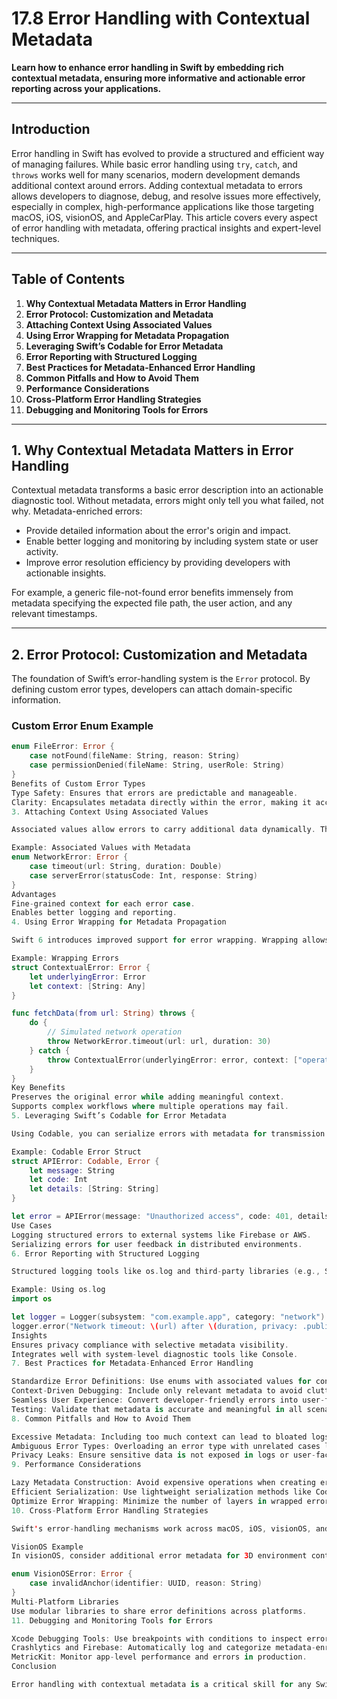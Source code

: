 # 17.8 Error Handling with Contextual Metadata

**Learn how to enhance error handling in Swift by embedding rich contextual metadata, ensuring more informative and actionable error reporting across your applications.**

---

## Introduction

Error handling in Swift has evolved to provide a structured and efficient way of managing failures. While basic error handling using `try`, `catch`, and `throws` works well for many scenarios, modern development demands additional context around errors. Adding contextual metadata to errors allows developers to diagnose, debug, and resolve issues more effectively, especially in complex, high-performance applications like those targeting macOS, iOS, visionOS, and AppleCarPlay. This article covers every aspect of error handling with metadata, offering practical insights and expert-level techniques.

---

## Table of Contents

1. **Why Contextual Metadata Matters in Error Handling**
2. **Error Protocol: Customization and Metadata**
3. **Attaching Context Using Associated Values**
4. **Using Error Wrapping for Metadata Propagation**
5. **Leveraging Swift’s Codable for Error Metadata**
6. **Error Reporting with Structured Logging**
7. **Best Practices for Metadata-Enhanced Error Handling**
8. **Common Pitfalls and How to Avoid Them**
9. **Performance Considerations**
10. **Cross-Platform Error Handling Strategies**
11. **Debugging and Monitoring Tools for Errors**

---

## 1. Why Contextual Metadata Matters in Error Handling

Contextual metadata transforms a basic error description into an actionable diagnostic tool. Without metadata, errors might only tell you what failed, not why. Metadata-enriched errors:

- Provide detailed information about the error's origin and impact.
- Enable better logging and monitoring by including system state or user activity.
- Improve error resolution efficiency by providing developers with actionable insights.

For example, a generic file-not-found error benefits immensely from metadata specifying the expected file path, the user action, and any relevant timestamps.

---

## 2. Error Protocol: Customization and Metadata

The foundation of Swift’s error-handling system is the `Error` protocol. By defining custom error types, developers can attach domain-specific information.

### Custom Error Enum Example

```swift
enum FileError: Error {
    case notFound(fileName: String, reason: String)
    case permissionDenied(fileName: String, userRole: String)
}
Benefits of Custom Error Types
Type Safety: Ensures that errors are predictable and manageable.
Clarity: Encapsulates metadata directly within the error, making it accessible during debugging.
3. Attaching Context Using Associated Values

Associated values allow errors to carry additional data dynamically. This feature is particularly useful for including metadata such as error codes, user actions, or configuration states.

Example: Associated Values with Metadata
enum NetworkError: Error {
    case timeout(url: String, duration: Double)
    case serverError(statusCode: Int, response: String)
}
Advantages
Fine-grained context for each error case.
Enables better logging and reporting.
4. Using Error Wrapping for Metadata Propagation

Swift 6 introduces improved support for error wrapping. Wrapping allows developers to layer multiple errors while preserving contextual metadata.

Example: Wrapping Errors
struct ContextualError: Error {
    let underlyingError: Error
    let context: [String: Any]
}

func fetchData(from url: String) throws {
    do {
        // Simulated network operation
        throw NetworkError.timeout(url: url, duration: 30)
    } catch {
        throw ContextualError(underlyingError: error, context: ["operation": "fetchData", "url": url])
    }
}
Key Benefits
Preserves the original error while adding meaningful context.
Supports complex workflows where multiple operations may fail.
5. Leveraging Swift’s Codable for Error Metadata

Using Codable, you can serialize errors with metadata for transmission or storage, enabling better integration with APIs and remote logging systems.

Example: Codable Error Struct
struct APIError: Codable, Error {
    let message: String
    let code: Int
    let details: [String: String]
}

let error = APIError(message: "Unauthorized access", code: 401, details: ["endpoint": "/user/profile"])
Use Cases
Logging structured errors to external systems like Firebase or AWS.
Serializing errors for user feedback in distributed environments.
6. Error Reporting with Structured Logging

Structured logging tools like os.log and third-party libraries (e.g., SwiftLog) work seamlessly with metadata-enriched errors.

Example: Using os.log
import os

let logger = Logger(subsystem: "com.example.app", category: "network")
logger.error("Network timeout: \(url) after \(duration, privacy: .public) seconds")
Insights
Ensures privacy compliance with selective metadata visibility.
Integrates well with system-level diagnostic tools like Console.
7. Best Practices for Metadata-Enhanced Error Handling

Standardize Error Definitions: Use enums with associated values for consistency.
Context-Driven Debugging: Include only relevant metadata to avoid clutter.
Seamless User Experience: Convert developer-friendly errors into user-friendly messages.
Testing: Validate that metadata is accurate and meaningful in all scenarios.
8. Common Pitfalls and How to Avoid Them

Excessive Metadata: Including too much context can lead to bloated logs and reduced performance.
Ambiguous Error Types: Overloading an error type with unrelated cases leads to confusion.
Privacy Leaks: Ensure sensitive data is not exposed in logs or user-facing errors.
9. Performance Considerations

Lazy Metadata Construction: Avoid expensive operations when creating errors.
Efficient Serialization: Use lightweight serialization methods like Codable.
Optimize Error Wrapping: Minimize the number of layers in wrapped errors for readability.
10. Cross-Platform Error Handling Strategies

Swift's error-handling mechanisms work across macOS, iOS, visionOS, and AppleCarPlay, with minor platform-specific nuances.

VisionOS Example
In visionOS, consider additional error metadata for 3D environment context:

enum VisionOSError: Error {
    case invalidAnchor(identifier: UUID, reason: String)
}
Multi-Platform Libraries
Use modular libraries to share error definitions across platforms.
11. Debugging and Monitoring Tools for Errors

Xcode Debugging Tools: Use breakpoints with conditions to inspect error metadata.
Crashlytics and Firebase: Automatically log and categorize metadata-enriched errors.
MetricKit: Monitor app-level performance and errors in production.
Conclusion

Error handling with contextual metadata is a critical skill for any Swift developer aiming to build robust, scalable applications. By integrating metadata, you can significantly enhance debugging, monitoring, and user experience. Following the strategies outlined in this guide will ensure that your applications remain resilient and maintainable, even as complexity grows.
